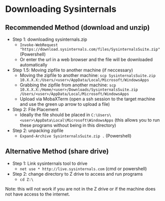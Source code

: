 # Downloading Sysinternals

## Recommended Method (download and unzip)

- Step 1: downloading sysinternals.zip
  - `Invoke-WebRequest "https://download.sysinternals.com/files/SysinternalsSuite.zip"` (Powershell)
  - Or enter the url in a web browser and the file will be downloaded automatically
- Step 1.5: Moving zipfile to another machine (if neccessary)
  - Moving the zipfile to another machine: `scp SysinternalsSuite.zip 10.X.X.X:/Users/<user>/AppData/Local/Microsoft/WindowsApps`
  - Grabbing the zipfile from another machine: `scp 10.X.X.X:/Home/<user>/Downloads/SysinternalsSuite.zip /Users/<user>/AppData/Local/Microsoft/WindowsApps`
  - Upload via MobaXTerm (open a ssh session to the target machine and use the green up arrow to upload a file)
- Step 2: File Placement
  - Ideally the file should be placed in `C:\Users\<user>\AppData\Local\Microsoft\WindowsApps` (this allows you to run these programs without being in this directory)
- Step 2: unpacking zipfile
  - `Expand-Archive SysinternalsSuite.zip .` (Powershell)

## Alternative Method (share drive)

- Step 1: Link sysinternals tool to drive
  - `net use * http://live.sysinternals.com` (cmd or powershell)
- Step 2: change directory to Z drive to access and run programs
  - `cd Z:\`

Note: this will not work if you are not in the Z drive or if the machine does not have access to the internet.
